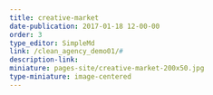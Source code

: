 ```yaml
---
title: creative-market
date-publication: 2017-01-18 12-00-00
order: 3
type_editor: SimpleMd
link: /clean_agency_demo01/#
description-link: 
miniature: pages-site/creative-market-200x50.jpg
type-miniature: image-centered
--- 
```

